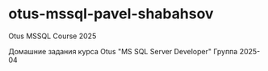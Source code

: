 # otus-mssql-pavel-shabahsov
Otus MSSQL Course 2025

Домашние задания курса Otus "MS SQL Server Developer"
Группа 2025-04